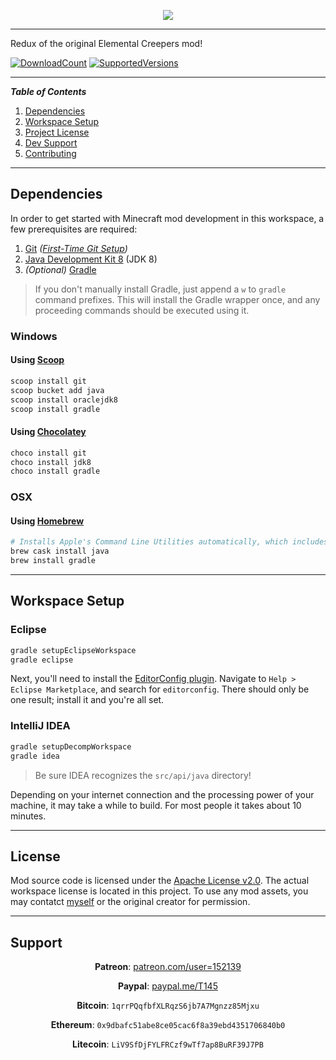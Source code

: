 <p align="center"><img src="https://i.imgur.com/0xeDA4S.png"/></p>

***

Redux of the original Elemental Creepers mod!

[![DownloadCount](http://cf.way2muchnoise.eu/full_287777_downloads.svg)](https://minecraft.curseforge.com/projects/elemental-creepers-redux)
[![SupportedVersions](http://cf.way2muchnoise.eu/versions/287777_latest.svg)](https://minecraft.curseforge.com/projects/elemental-creepers-redux)

---
**_Table of Contents_**

1. [Dependencies](https://github.com/T145/ElementalCreepers#dependencies)
2. [Workspace Setup](https://github.com/T145/ElementalCreepers#workspace-setup)
3. [Project License](https://github.com/T145/ElementalCreepers#license)
4. [Dev Support](https://github.com/T145/ElementalCreepers#support)
5. [Contributing](https://github.com/T145/ElementalCreepers/blob/master/.github/CONTRIBUTING.md)

---

## Dependencies

In order to get started with Minecraft mod development in this workspace, a few prerequisites are required:

1. [Git](https://git-scm.com/downloads) *([First-Time Git Setup](https://git-scm.com/book/en/v2/Getting-Started-First-Time-Git-Setup))*
2. [Java Development Kit 8](http://www.oracle.com/technetwork/java/javase/downloads/jdk8-downloads-2133151.html) (JDK 8)
3. *(Optional)* [Gradle](http://gradle.org/gradle-download/)

> If you don't manually install Gradle, just append a `w` to `gradle` command prefixes.
> This will install the Gradle wrapper once, and any proceeding commands should be executed using it.

### Windows

#### Using [Scoop](https://github.com/lukesampson/scoop/blob/master/README.md)
```bash
scoop install git
scoop bucket add java
scoop install oraclejdk8
scoop install gradle
```

#### Using [Chocolatey](https://chocolatey.org/install)
```bash
choco install git
choco install jdk8
choco install gradle
```

### OSX

#### Using [Homebrew](https://brew.sh/)
```bash
# Installs Apple's Command Line Utilities automatically, which includes Git
brew cask install java
brew install gradle
```

---

## Workspace Setup

### Eclipse
```bash
gradle setupEclipseWorkspace
gradle eclipse
```

Next, you'll need to install the [EditorConfig plugin](https://github.com/ncjones/editorconfig-eclipse#readme).
Navigate to `Help > Eclipse Marketplace`, and search for `editorconfig`.
There should only be one result; install it and you're all set.

### IntelliJ IDEA

```bash
gradle setupDecompWorkspace
gradle idea
```
> Be sure IDEA recognizes the `src/api/java` directory!

Depending on your internet connection and the processing power of your machine, it may take a while to build.
For most people it takes about 10 minutes.

---

## License

Mod source code is licensed under the [Apache License v2.0](http://www.apache.org/licenses/LICENSE-2.0).
The actual workspace license is located in this project.
To use any mod assets, you may contatct [myself](https://github.com/T145) or the original creator for permission.

---

## Support

<div align="center">

**Patreon**: [patreon.com/user=152139](https://www.patreon.com/user?u=152139)
</div>

<div align="center">

**Paypal**: [paypal.me/T145](https://www.paypal.me/T145)
</div>

<div align="center">

**Bitcoin**: `1qrrPQqfbfXLRqzS6jb7A7Mgnzz85Mjxu`
</div>

<div align="center">

**Ethereum**: `0x9dbafc51abe8ce05cac6f8a39ebd4351706840b0`
</div>

<div align="center">

**Litecoin**: `LiV9SfDjFYLFRCzf9wTf7ap8BuRF39J7PB`
</div>
